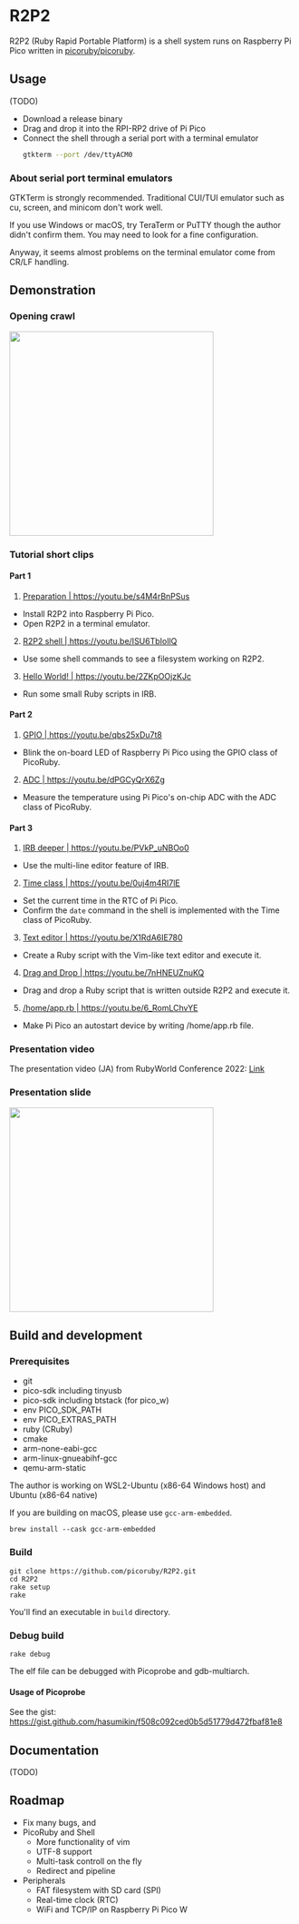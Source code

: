 # R2P2

R2P2 (Ruby Rapid Portable Platform) is a shell system runs on Raspberry Pi Pico written in [picoruby/picoruby](https://github.com/picoruby/picoruby).

## Usage

(TODO)

- Download a release binary
- Drag and drop it into the RPI-RP2 drive of Pi Pico
- Connect the shell through a serial port with a terminal emulator
  ```sh
  gtkterm --port /dev/ttyACM0
  ```

### About serial port terminal emulators

GTKTerm is strongly recommended.
Traditional CUI/TUI emulator such as cu, screen, and minicom don't work well.

If you use Windows or macOS, try TeraTerm or PuTTY though the author didn't confirm them.
You may need to look for a fine configuration.

Anyway, it seems almost problems on the terminal emulator come from CR/LF handling.

## Demonstration

### Opening crawl

<a href="https://youtu.be/JfN5BpTCYOw"><img src="https://raw.githubusercontent.com/picoruby/R2P2/master/doc/images/openingcralw.png" width="360" /></a>

### Tutorial short clips

#### Part 1

1. <a href="https://youtu.be/s4M4rBnPSus">Preparation | https://youtu.be/s4M4rBnPSus</a>
  - Install R2P2 into Raspberry Pi Pico.
  - Open R2P2 in a terminal emulator.

2. <a href="https://youtu.be/ISU6TbIoIlQ">R2P2 shell | https://youtu.be/ISU6TbIoIlQ</a>
  - Use some shell commands to see a filesystem working on R2P2.

3. <a href="https://youtu.be/2ZKpOOjzKJc">Hello World! | https://youtu.be/2ZKpOOjzKJc</a>
  - Run some small Ruby scripts in IRB.

#### Part 2

1. <a href="https://youtu.be/qbs25xDu7t8">GPIO | https://youtu.be/qbs25xDu7t8</a>
  - Blink the on-board LED of Raspberry Pi Pico using the GPIO class of PicoRuby.

2. <a href="https://youtu.be/dPGCyQrX6Zg">ADC | https://youtu.be/dPGCyQrX6Zg</a>
  - Measure the temperature using Pi Pico's on-chip ADC with the ADC class of PicoRuby.

#### Part 3

1. <a href="https://youtu.be/PVkP_uNBOo0">IRB deeper | https://youtu.be/PVkP_uNBOo0</a>
  - Use the multi-line editor feature of IRB.

2. <a href="https://youtu.be/0uj4m4RI7lE">Time class | https://youtu.be/0uj4m4RI7lE</a>
  - Set the current time in the RTC of Pi Pico.
  - Confirm the `date` command in the shell is implemented with the Time class of PicoRuby.

3. <a href="https://youtu.be/X1RdA6IE780">Text editor | https://youtu.be/X1RdA6IE780</a>
  - Create a Ruby script with the Vim-like text editor and execute it.

4. <a href="https://youtu.be/7nHNEUZnuKQ">Drag and Drop | https://youtu.be/7nHNEUZnuKQ</a>
  - Drag and drop a Ruby script that is written outside R2P2 and execute it.

5. <a href="https://youtu.be/6_RomLChvYE">/home/app.rb | https://youtu.be/6_RomLChvYE</a>
  - Make Pi Pico an autostart device by writing /home/app.rb file.

### Presentation video

The presentation video (JA) from RubyWorld Conference 2022: [Link](https://youtu.be/rSBnpxzB4d8?t=11226)

### Presentation slide

<a href="https://slide.rabbit-shocker.org/authors/hasumikin/RubyWorldConference2022/"><img src="https://raw.githubusercontent.com/picoruby/R2P2/master/doc/images/slidecover.png" width="360" /></a>

## Build and development

### Prerequisites

- git
- pico-sdk including tinyusb
- pico-sdk including btstack (for pico_w)
- env PICO_SDK_PATH
- env PICO_EXTRAS_PATH
- ruby (CRuby)
- cmake
- arm-none-eabi-gcc
- arm-linux-gnueabihf-gcc
- qemu-arm-static

The author is working on WSL2-Ubuntu (x86-64 Windows host) and Ubuntu (x86-64 native)

If you are building on macOS, please use `gcc-arm-embedded`.

```
brew install --cask gcc-arm-embedded
```

### Build

```
git clone https://github.com/picoruby/R2P2.git
cd R2P2
rake setup
rake
```

You'll find an executable in `build` directory.

### Debug build

```
rake debug
```

The elf file can be debugged with Picoprobe and gdb-multiarch.

#### Usage of Picoprobe

See the gist: https://gist.github.com/hasumikin/f508c092ced0b5d51779d472fbaf81e8

## Documentation

(TODO)

## Roadmap

* Fix many bugs, and
* PicoRuby and Shell
  * More functionality of vim
  * UTF-8 support
  * Multi-task controll on the fly
  * Redirect and pipeline
* Peripherals
  * FAT filesystem with SD card (SPI)
  * Real-time clock (RTC)
  * WiFi and TCP/IP on Raspberry Pi Pico W
